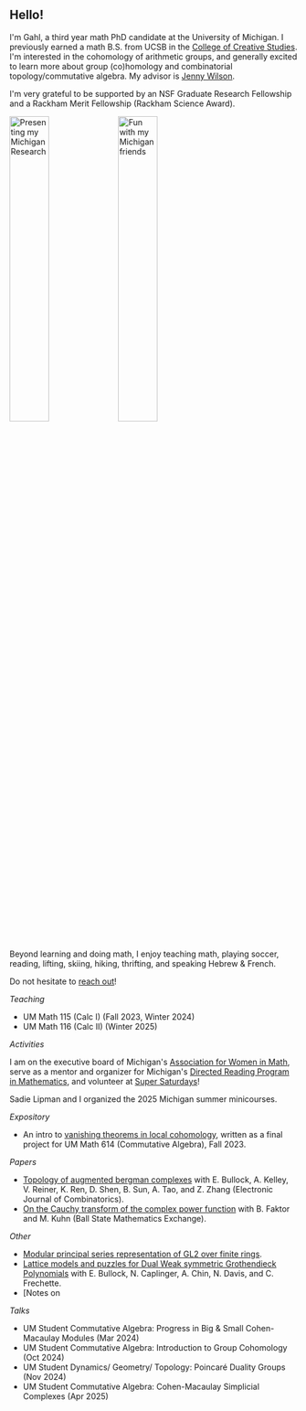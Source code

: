## Hello!

I'm Gahl, a third year math PhD candidate at the University of Michigan. I previously earned a math B.S. from UCSB in the [College of Creative Studies](https://ccs.ucsb.edu/). I'm interested in the cohomology of arithmetic groups, and generally excited to learn more about group (co)homology and combinatorial topology/commutative algebra. My advisor is [Jenny Wilson](https://dept.math.lsa.umich.edu/~jchw/).

I'm very grateful to be supported by an NSF Graduate Research Fellowship and a Rackham Merit Fellowship (Rackham Science Award). 

<img src="https://gahlshemy.github.io/assets/images/racacon-presenting.jpg" alt="Presenting my Michigan Research" style="width: 37%">
<img src="https://gahlshemy.github.io/assets/images/mich_math.jpeg" alt="Fun with my Michigan friends" style="width: 37%">

Beyond learning and doing math, I enjoy teaching math, playing soccer, reading, lifting, skiing, hiking, thrifting, and speaking Hebrew & French.

Do not hesitate to [reach out](mailto:gshemy@umich.edu)!

*Teaching*
* UM Math 115 (Calc I) (Fall 2023, Winter 2024)
* UM Math 116 (Calc II) (Winter 2025)

*Activities*

I am on the executive board of Michigan's [Association for Women in Math](https://sites.google.com/umich.edu/awm/home?authuser=0), serve as a mentor and organizer for Michigan's [Directed Reading Program in Mathematics](https://sites.google.com/umich.edu/drp/home), and volunteer at [Super Saturdays](https://sites.lsa.umich.edu/math-corps/super-saturdays/)!

Sadie Lipman and I organized the 2025 Michigan summer minicourses.

*Expository*
* An intro to [vanishing theorems in local cohomology](https://gahlshemy.github.io/GS_Math614_Project.pdf), written as a final project for UM Math 614 (Commutative Algebra), Fall 2023.

*Papers* 
* [Topology of augmented bergman complexes](https://arxiv.org/abs/2108.13394) with E. Bullock, A. Kelley, V. Reiner, K. Ren, D. Shen, B. Sun, A. Tao, and Z. Zhang (Electronic Journal of Combinatorics). 
* [On the Cauchy transform of the complex power function](https://digitalresearch.bsu.edu/mathexchange/wp-content/uploads/2023/12/2023_8_FKS.pdf) with B. Faktor and M. Kuhn (Ball State Mathematics Exchange).

*Other*
* [Modular principal series representation of GL2 over finite rings](https://gahlshemy.github.io/dec30modreps.pdf).
* [Lattice models and puzzles for Dual Weak symmetric Grothendieck Polynomials](https://www-users.cse.umn.edu/~reiner/REU/REU2021notes/Problem_5__Puzzles___Ice.pdf) with E. Bullock, N. Caplinger, A. Chin, N. Davis, and C. Frechette.
* [Notes on 

*Talks*
* UM Student Commutative Algebra: Progress in Big & Small Cohen-Macaulay Modules (Mar 2024)
* UM Student Commutative Algebra: Introduction to Group Cohomology (Oct 2024)
* UM Student Dynamics/ Geometry/ Topology: Poincaré Duality Groups (Nov 2024)
* UM Student Commutative Algebra: Cohen-Macaulay Simplicial Complexes (Apr 2025)
